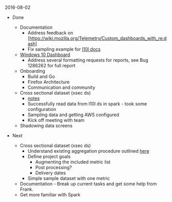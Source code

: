 2016-08-02
* Done
  * Documentation
    * Address feedback on [https://wiki.mozilla.org/Telemetry/Custom_dashboards_with_re:dash]
    * Fix sampling example for [l10l docs](https://wiki.mozilla.org/Telemetry/LongitudinalExamples)
  * [Windows 10 Dashboard](https://sql.telemetry.mozilla.org/dashboard/windows-10-user-strata)
    * Address several formatting requests for reports, see Bug 1286262 for full report
  * Onboarding
    * Build and Go
    * Firefox Architecture
    * Communication and community
  * Cross sectional dataset (xsec ds)
    * [notes](https://docs.google.com/document/d/1rj3vcHAANMCA-SEz601Ve9RxlAtQZglBxcxggDj6VWM/edit#heading=h.otkylobiyaby)
    * Successfully read data from l10l ds in spark - took some configuration
    * Sampling data and getting AWS configured
    * Kick off meeting with team
  * Shadowing data screens

* Next
  * Cross sectional dataset (xsec ds)
    * Understand existing aggregation procedure outlined [here](https://github.com/mozilla/bcolloran_spark/blob/master/perClientDataPrep/cross-sectional%20data%20table%20%282016-07-14%29%20-%20deduped%20clientIds.ipynb)
    * Define project goals
      * Augmenting the included metric list
      * Post processing?
      * Delivery dates
    * Simple sample dataset with one metric
  * Documentation - Break up current tasks and get some help from Frank.
  * Get more familiar with Spark
